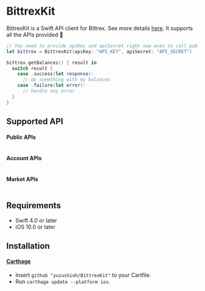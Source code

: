 # BittrexKit

BittrexKit is a Swift API client for Bittrex. See more details [here](https://www.bittrex.com/Home/Api).
It supports all the APIs provided 🎉

```swift
// You need to provide apiKey and apiSecret right now even to call public APIs.
let bittrex = BittrexKit(apiKey: "API_KEY", apiSecret: "API_SECRET")

bittrex.getBalances() { result in
  switch result {
    case .success(let response):
      // do something with my balances
    case .failure(let error):
      // handle any error
  }
}
```

## Supported API
#### Public APIs
```swift

```

#### Account APIs
```swift

```

#### Market APIs
```swift

```

## Requirements
- Swift 4.0 or later
- iOS 10.0 or later

## Installation
#### [Carthage](https://github.com/Carthage/Carthage)

- Insert `github "yuzushioh/BittrexKit"` to your Cartfile.
- Run `carthage update --platform ios`.
